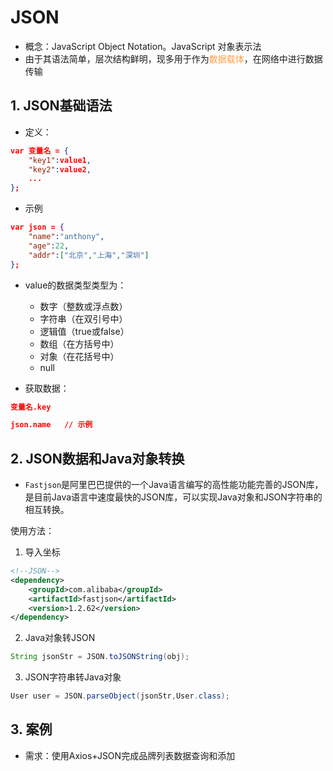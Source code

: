 # JSON

* 概念：JavaScript Object Notation。JavaScript 对象表示法
* 由于其语法简单，层次结构鲜明，现多用于作为<font color="ff9f44">数据载体</font>，在网络中进行数据传输



## 1. JSON基础语法

* 定义：

~~~json
var 变量名 = {
    "key1":value1,
    "key2":value2,
    ...
};
~~~

* 示例

~~~json
var json = {
    "name":"anthony",
    "age":22,
    "addr":["北京","上海","深圳"]
};
~~~

* value的数据类型类型为：
  * 数字（整数或浮点数）
  * 字符串（在双引号中）
  * 逻辑值（true或false）
  * 数组（在方括号中）
  * 对象（在花括号中）
  * null

* 获取数据：

~~~json
变量名.key
~~~

~~~json
json.name	// 示例
~~~







## 2. JSON数据和Java对象转换

* `Fastjson`是阿里巴巴提供的一个Java语言编写的高性能功能完善的JSON库，是目前Java语言中速度最快的JSON库，可以实现Java对象和JSON字符串的相互转换。

使用方法：

1. 导入坐标

~~~xml
<!--JSON-->
<dependency>
    <groupId>com.alibaba</groupId>
    <artifactId>fastjson</artifactId>
    <version>1.2.62</version>
</dependency>
~~~

2. Java对象转JSON

~~~java
String jsonStr = JSON.toJSONString(obj);
~~~

3. JSON字符串转Java对象

~~~java
User user = JSON.parseObject(jsonStr,User.class); 
~~~







## 3. 案例

* 需求：使用Axios+JSON完成品牌列表数据查询和添加



